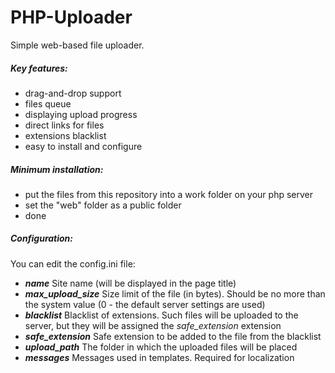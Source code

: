 # PHP-Uploader
Simple web-based file uploader.

##### Key features:
- drag-and-drop support
- files queue
- displaying upload progress
- direct links for files
- extensions blacklist
- easy to install and configure

##### Minimum installation:
- put the files from this repository into a work folder on your php server
- set the "web" folder as a public folder
- done

##### Configuration:
You can edit the config.ini file:
- ***name*** 
Site name (will be displayed in the page title)
- ***max_upload_size***
Size limit of the file (in bytes). Should be no more than the system value (0 - the default server settings are used)
- ***blacklist***
Blacklist of extensions. Such files will be uploaded to the server, but they will be assigned the *safe_extension* extension
- ***safe_extension***
Safe extension to be added to the file from the blacklist
- ***upload_path***
The folder in which the uploaded files will be placed
- ***messages***
Messages used in templates. Required for localization
